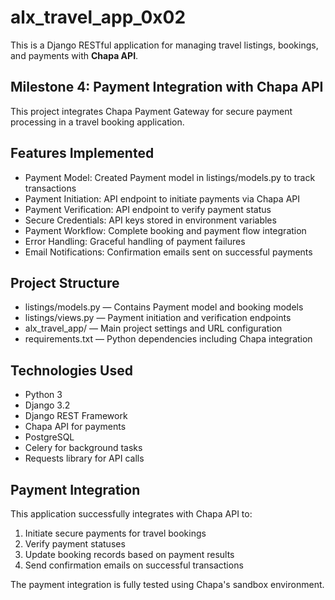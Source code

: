 # alx_travel_app_0x02

This is a Django RESTful application for managing travel listings, bookings, and payments with **Chapa API**.

## Milestone 4: Payment Integration with Chapa API

This project integrates Chapa Payment Gateway for secure payment processing in a travel booking application.

## Features Implemented

- Payment Model: Created Payment model in listings/models.py to track transactions
- Payment Initiation: API endpoint to initiate payments via Chapa API  
- Payment Verification: API endpoint to verify payment status
- Secure Credentials: API keys stored in environment variables
- Payment Workflow: Complete booking and payment flow integration
- Error Handling: Graceful handling of payment failures
- Email Notifications: Confirmation emails sent on successful payments

## Project Structure

- listings/models.py — Contains Payment model and booking models
- listings/views.py — Payment initiation and verification endpoints
- alx_travel_app/ — Main project settings and URL configuration
- requirements.txt — Python dependencies including Chapa integration

## Technologies Used

- Python 3
- Django 3.2
- Django REST Framework
- Chapa API for payments
- PostgreSQL
- Celery for background tasks
- Requests library for API calls

## Payment Integration

This application successfully integrates with Chapa API to:

1. Initiate secure payments for travel bookings
2. Verify payment statuses  
3. Update booking records based on payment results
4. Send confirmation emails on successful transactions

The payment integration is fully tested using Chapa's sandbox environment.
